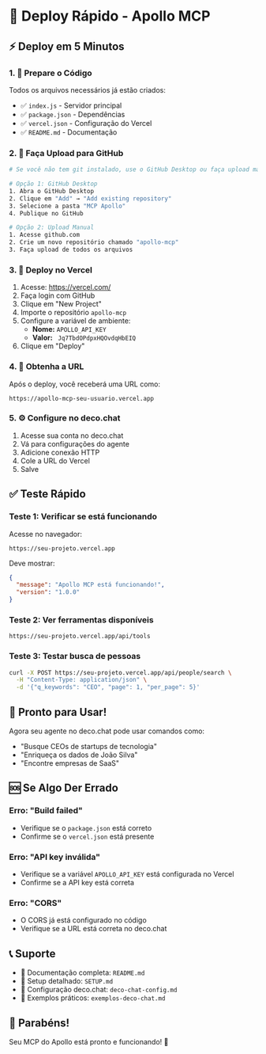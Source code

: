 # 🚀 Deploy Rápido - Apollo MCP

## ⚡ Deploy em 5 Minutos

### 1. 📁 Prepare o Código
Todos os arquivos necessários já estão criados:
- ✅ `index.js` - Servidor principal
- ✅ `package.json` - Dependências
- ✅ `vercel.json` - Configuração do Vercel
- ✅ `README.md` - Documentação

### 2. 🔗 Faça Upload para GitHub
```bash
# Se você não tem git instalado, use o GitHub Desktop ou faça upload manual

# Opção 1: GitHub Desktop
1. Abra o GitHub Desktop
2. Clique em "Add" → "Add existing repository"
3. Selecione a pasta "MCP Apollo"
4. Publique no GitHub

# Opção 2: Upload Manual
1. Acesse github.com
2. Crie um novo repositório chamado "apollo-mcp"
3. Faça upload de todos os arquivos
```

### 3. 🚀 Deploy no Vercel
1. Acesse: https://vercel.com/
2. Faça login com GitHub
3. Clique em "New Project"
4. Importe o repositório `apollo-mcp`
5. Configure a variável de ambiente:
   - **Nome:** `APOLLO_API_KEY`
   - **Valor:** ` Jq7TbdOPdpxHQOvdqHbEIQ`
6. Clique em "Deploy"

### 4. 🔗 Obtenha a URL
Após o deploy, você receberá uma URL como:
```
https://apollo-mcp-seu-usuario.vercel.app
```

### 5. ⚙️ Configure no deco.chat
1. Acesse sua conta no deco.chat
2. Vá para configurações do agente
3. Adicione conexão HTTP
4. Cole a URL do Vercel
5. Salve

## ✅ Teste Rápido

### Teste 1: Verificar se está funcionando
Acesse no navegador:
```
https://seu-projeto.vercel.app
```

Deve mostrar:
```json
{
  "message": "Apollo MCP está funcionando!",
  "version": "1.0.0"
}
```

### Teste 2: Ver ferramentas disponíveis
```
https://seu-projeto.vercel.app/api/tools
```

### Teste 3: Testar busca de pessoas
```bash
curl -X POST https://seu-projeto.vercel.app/api/people/search \
  -H "Content-Type: application/json" \
  -d '{"q_keywords": "CEO", "page": 1, "per_page": 5}'
```

## 🎯 Pronto para Usar!

Agora seu agente no deco.chat pode usar comandos como:
- "Busque CEOs de startups de tecnologia"
- "Enriqueça os dados de João Silva"
- "Encontre empresas de SaaS"

## 🆘 Se Algo Der Errado

### Erro: "Build failed"
- Verifique se o `package.json` está correto
- Confirme se o `vercel.json` está presente

### Erro: "API key inválida"
- Verifique se a variável `APOLLO_API_KEY` está configurada no Vercel
- Confirme se a API key está correta

### Erro: "CORS"
- O CORS já está configurado no código
- Verifique se a URL está correta no deco.chat

## 📞 Suporte

- 📖 Documentação completa: `README.md`
- 🔧 Setup detalhado: `SETUP.md`
- 🎯 Configuração deco.chat: `deco-chat-config.md`
- 📝 Exemplos práticos: `exemplos-deco-chat.md`

## 🎉 Parabéns!

Seu MCP do Apollo está pronto e funcionando! 🚀 